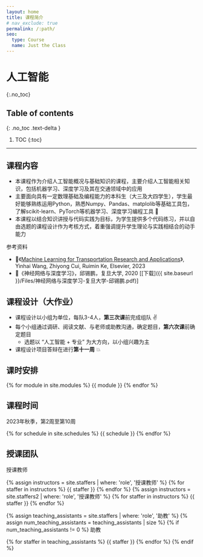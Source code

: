 ```yaml
---
layout: home
title: 课程简介
# nav_exclude: true
permalink: /:path/
seo:
  type: Course
  name: Just the Class
---
```


# 人工智能
{:.no_toc}

## Table of contents
{: .no_toc .text-delta }

1. TOC
{:toc}

---

<!-- # 课程简介 -->

## 课程内容

* 本课程作为介绍人工智能概况与基础知识的课程，主要介绍人工智能相关知识，包括机器学习、深度学习及其在交通领域中的应用 
* 主要面向具有一定数理基础及编程能力的本科生（大三及大四学生），学生最好能够熟练运用Python，熟悉Numpy、Pandas、matplolib等基础工具包，了解scikit-learn、PyTorch等机器学习、深度学习编程工具 :frog:
* 本课程以结合知识讲授与代码实践为目标，为学生提供多个代码练习，并以自由选题的课程设计作为考核方式，着重强调提升学生理论与实践相结合的动手能力 
 
参考资料

* :closed_book:《[Machine Learning for Transportation Research and Applications](https://books.google.com.hk/books?hl=en&lr=&id=1aCSEAAAQBAJ&oi=fnd&pg=PP1&dq=info:mxQeWRErljgJ:scholar.google.com&ots=Nw1sFgknt-&sig=1le41OEaPMD6L7PUaEIcsOH3DsM&redir_esc=y#v=onepage&q&f=false)》, Yinhai Wang, Zhiyong Cui, Ruimin  Ke, Elsevier, 2023
* :closed_book:《神经网络与深度学习》，邱锡鹏，复旦大学, 2020  [[下载]({{ site.baseurl }}/Files/神经网络与深度学习-复旦大学-邱锡鹏.pdf)]

## 课程设计（大作业）

* 课程设计以小组为单位，每队3-4人，**第三次课**前完成组队 :v:
* 每个小组通过调研、阅读文献、与老师或助教沟通，确定题目，**第六次课**前确定题目
  * 选题以 “人工智能 + 专业” 为大方向，以小组兴趣为主
* 课程设计项目答辩在进行**第十一周** :boom:



## 课时安排

{% for module in site.modules %}
{{ module }}
{% endfor %}




## 课程时间

2023年秋季，第2周至第10周

{% for schedule in site.schedules %}
{{ schedule }}
{% endfor %}


## 授课团队
授课教师

{% assign instructors = site.staffers | where: 'role', '授课教师' %}
{% for staffer in instructors %}
{{ staffer }}
{% endfor %}
{% assign instructors = site.staffers2 | where: 'role', '授课教师' %}
{% for staffer in instructors %}
{{ staffer }}
{% endfor %}

{% assign teaching_assistants = site.staffers | where: 'role', '助教' %}
{% assign num_teaching_assistants = teaching_assistants | size %}
{% if num_teaching_assistants != 0 %}
助教

{% for staffer in teaching_assistants %}
{{ staffer }}
{% endfor %}
{% endif %}


